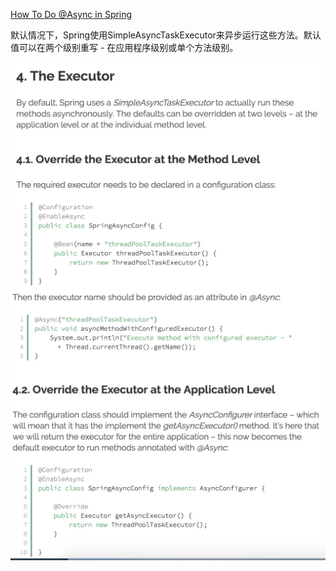 [How To Do @Async in Spring](http://www.baeldung.com/spring-async)

默认情况下，Spring使用SimpleAsyncTaskExecutor来异步运行这些方法。默认值可以在两个级别重写 - 在应用程序级别或单个方法级别。

<img src="https://github.com/maoyunfei/Spring-Notebook/blob/master/images/img1.jpg?raw=true" align=center />

<img src="https://github.com/maoyunfei/Spring-Notebook/blob/master/images/img2.jpg?raw=true" align=center />
